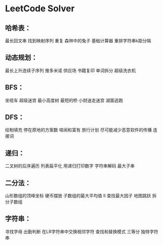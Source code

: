 # LeetCode Solver

## 哈希表：
最长回文串
找到映射序列
重复
森林中的兔子
基础计算器
重排字符串k距分隔

## 动态规划：
最长上升连续子序列
推多米诺
供应场
书籍复印
单词拆分
超级洗衣机

## BFS：
坐缆车
超级迷宫
最小高度树
最短的桥
小财迷走迷宫
湖面逃跑

## DFS：
绘制填充
停在原地的方案数
喧闹和富有
旅行计划
尽可能减少恶意软件的传播
连接词

## 递归：
二叉树的后序遍历
列表扁平化
用递归打印数字
字符串解码
最大子串


## 二分法：
山形数组的顶峰坐标
硬币摆放
子数组的最大平均值 II
查找最大因子
地图跳跃
拆分子数组

## 字符串：
寻找字母
出勤判断
在LR字符串中交换相邻字符
查找和替换模式
三等分
独特字符串
